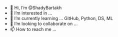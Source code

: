 - 👋 Hi, I’m @ShadyBartakh
- 👀 I’m interested in ...
- 🌱 I’m currently learning ... GitHub, Python, DS, ML
- 💞️ I’m looking to collaborate on ...
- 📫 How to reach me ...

<!---
ShadyBartakh/ShadyBartakh is a ✨ special ✨ repository because its `README.md` (this file) appears on your GitHub profile.
You can click the Preview link to take a look at your changes.
--->
